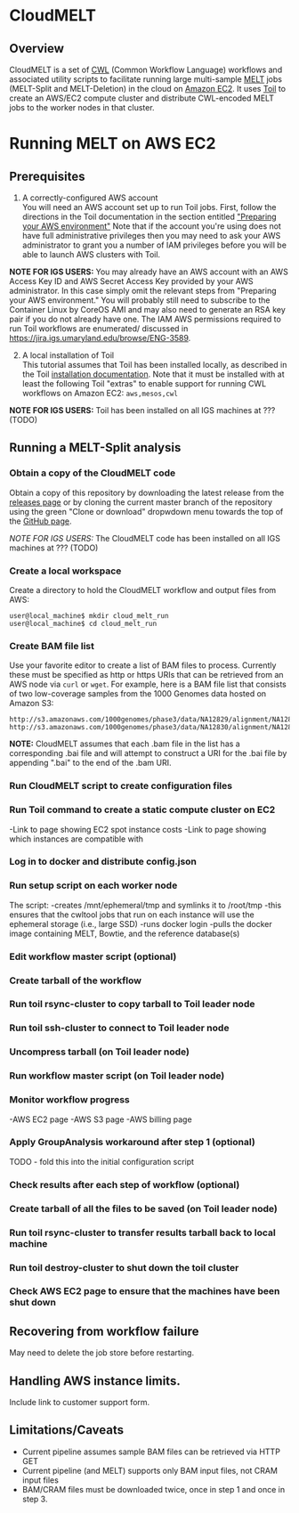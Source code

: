 
# CloudMELT

## Overview

CloudMELT is a set of [CWL][cwl] (Common Workflow Language) workflows and associated utility 
scripts to facilitate running large multi-sample [MELT][melt] jobs (MELT-Split and MELT-Deletion)
in the cloud on [Amazon EC2][ec2]. It uses [Toil][toil] to create an AWS/EC2 compute cluster and
distribute CWL-encoded MELT jobs to the worker nodes in that cluster.

[ec2]: https://aws.amazon.com/ec2/
[cwl]: https://www.commonwl.org/
[melt]: http://melt.igs.umaryland.edu
[toil]: http://toil.ucsc-cgl.org/

# Running MELT on AWS EC2

## Prerequisites

1. A correctly-configured AWS account  
  You will need an AWS account set up to run Toil jobs. First, follow the directions in the
  Toil documentation in the section entitled ["Preparing your AWS environment"][toil_aws_prep]
  Note that if the account you're using does not have full administrative privileges then
  you may need to ask your AWS administrator to grant you a number of IAM privileges before 
  you will be able to launch AWS clusters with Toil.  

  **NOTE FOR IGS USERS:** You may already have an AWS account with an AWS Access Key ID and AWS
  Secret Access Key provided by your AWS administrator. In this case simply omit the relevant
  steps from "Preparing your AWS environment." You will probably still need to subscribe to 
  the Container Linux by CoreOS AMI and may also need to generate an RSA key pair if you do
  not already have one. The IAM AWS permissions required to run Toil workflows are enumerated/
  discussed in https://jira.igs.umaryland.edu/browse/ENG-3589.
  
2. A local installation of Toil  
  This tutorial assumes that Toil has been installed locally, as described in the Toil 
  [installation documentation][toil_install]. Note that it must be installed with at
  least the following Toil "extras" to enable support for running CWL workflows on Amazon 
  EC2: `aws,mesos,cwl`  

  **NOTE FOR IGS USERS:** Toil has been installed on all IGS machines at ??? (TODO)
  
[toil_aws_prep]: https://toil.readthedocs.io/en/latest/running/cloud/amazon.html
[toil_install]: https://toil.readthedocs.io/en/latest/gettingStarted/install.html
[toil_aws]: https://toil.readthedocs.io/en/latest/running/cloud/amazon.html#runningaws

## Running a MELT-Split analysis

### Obtain a copy of the CloudMELT code

Obtain a copy of this repository by downloading the latest release from the 
[releases page][rel_page] or by cloning the current master branch of the repository 
using the green "Clone or download" dropwdown menu towards the top of the [GitHub page][melt_github].

*NOTE FOR IGS USERS:* The CloudMELT code has been installed on all IGS machines at ??? (TODO)

[rel_page]: https://github.com/jonathancrabtree/CloudMELT/releases
[melt_github]: https://github.com/jonathancrabtree/CloudMELT

### Create a local workspace

Create a directory to hold the CloudMELT workflow and output files from AWS:

```
user@local_machine$ mkdir cloud_melt_run
user@local_machine$ cd cloud_melt_run
```

### Create BAM file list

Use your favorite editor to create a list of BAM files to process. Currently these must be specified
as http or https URIs that can be retrieved from an AWS node via `curl` or `wget`. For example,
here is a BAM file list that consists of two low-coverage samples from the 1000 Genomes data hosted on
Amazon S3:

```
http://s3.amazonaws.com/1000genomes/phase3/data/NA12829/alignment/NA12829.mapped.ILLUMINA.bwa.CEU.low_coverage.20130415.bam
http://s3.amazonaws.com/1000genomes/phase3/data/NA12830/alignment/NA12830.mapped.ILLUMINA.bwa.CEU.low_coverage.20130415.bam
```

__NOTE:__ CloudMELT assumes that each .bam file in the list has a corresponding .bai file and will
attempt to construct a URI for the .bai file by appending ".bai" to the end of the .bam URI.

### Run CloudMELT script to create configuration files



### Run Toil command to create a static compute cluster on EC2

-Link to page showing EC2 spot instance costs
-Link to page showing which instances are compatible with 

### Log in to docker and distribute config.json

### Run setup script on each worker node
 The script:
   -creates /mnt/ephemeral/tmp and symlinks it to /root/tmp
    -this ensures that the cwltool jobs that run on each instance will use the ephemeral storage (i.e., large SSD)
   -runs docker login
   -pulls the docker image containing MELT, Bowtie, and the reference database(s)

### Edit workflow master script (optional)

### Create tarball of the workflow

### Run toil rsync-cluster to copy tarball to Toil leader node

### Run toil ssh-cluster to connect to Toil leader node

### Uncompress tarball (on Toil leader node)

### Run workflow master script (on Toil leader node)

### Monitor workflow progress
 -AWS EC2 page
 -AWS S3 page
 -AWS billing page

### Apply GroupAnalysis workaround after step 1 (optional)
 TODO - fold this into the initial configuration script

### Check results after each step of workflow (optional)

### Create tarball of all the files to be saved (on Toil leader node)

### Run toil rsync-cluster to transfer results tarball back to local machine

### Run toil destroy-cluster to shut down the toil cluster

### Check AWS EC2 page to ensure that the machines have been shut down


## Recovering from workflow failure

May need to delete the job store before restarting.


## Handling AWS instance limits.

Include link to customer support form.


## Limitations/Caveats

* Current pipeline assumes sample BAM files can be retrieved via HTTP GET
* Current pipeline (and MELT) supports only BAM input files, not CRAM input files
* BAM/CRAM files must be downloaded twice, once in step 1 and once in step 3.

